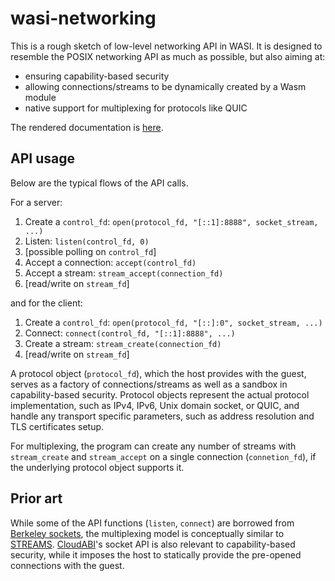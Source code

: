 # wasi-networking

This is a rough sketch of low-level networking API in WASI. It is
designed to resemble the POSIX networking API as much as possible, but
also aiming at:

- ensuring capability-based security
- allowing connections/streams to be dynamically created by a Wasm module
- native support for multiplexing for protocols like QUIC

The rendered documentation is [here](docs.md#-networking).

## API usage

Below are the typical flows of the API calls.

For a server:

1. Create a `control_fd`: `open(protocol_fd, "[::1]:8888", socket_stream, ...)`
2. Listen: `listen(control_fd, 0)`
3. [possible polling on `control_fd`]
4. Accept a connection: `accept(control_fd)`
5. Accept a stream: `stream_accept(connection_fd)`
6. [read/write on `stream_fd`]

and for the client:

1. Create a `control_fd`: `open(protocol_fd, "[::]:0", socket_stream, ...)`
2. Connect: `connect(control_fd, "[::1]:8888", ...)`
3. Create a stream: `stream_create(connection_fd)`
5. [read/write on `stream_fd`]

A protocol object (`protocol_fd`), which the host provides with the
guest, serves as a factory of connections/streams as well as a sandbox
in capability-based security. Protocol objects represent the actual
protocol implementation, such as IPv4, IPv6, Unix domain socket, or
QUIC, and handle any transport specific parameters, such as address
resolution and TLS certificates setup.

For multiplexing, the program can create any number of streams with
`stream_create` and `stream_accept` on a single connection (`connetion_fd`), if the
underlying protocol object supports it.

## Prior art

While some of the API functions (`listen`, `connect`) are borrowed
from [Berkeley sockets], the multiplexing model is conceptually
similar to [STREAMS]. [CloudABI]'s socket API is also relevant to
capability-based security, while it imposes the host to statically
provide the pre-opened connections with the guest.

[Berkeley sockets]: https://en.wikipedia.org/wiki/Berkeley_sockets
[STREAMS]: https://en.wikipedia.org/wiki/STREAMS
[CloudABI]: https://github.com/NuxiNL/cloudabi#capability-based-security
